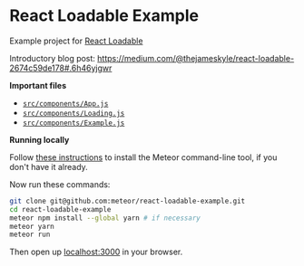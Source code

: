 # React Loadable Example

Example project for [React Loadable](https://github.com/thejameskyle/react-loadable)

Introductory blog post: https://medium.com/@thejameskyle/react-loadable-2674c59de178#.6h46yjgwr

**Important files**

- [`src/components/App.js`](./src/components/App.js)
- [`src/components/Loading.js`](./src/components/Loading.js)
- [`src/components/Example.js`](./src/components/Example.js)

**Running locally**

Follow [these instructions](https://www.meteor.com/install) to install the
Meteor command-line tool, if you don't have it already.

Now run these commands:

```sh
git clone git@github.com:meteor/react-loadable-example.git
cd react-loadable-example
meteor npm install --global yarn # if necessary
meteor yarn
meteor run
```

Then open up [localhost:3000](http://localhost:3000) in your browser.
